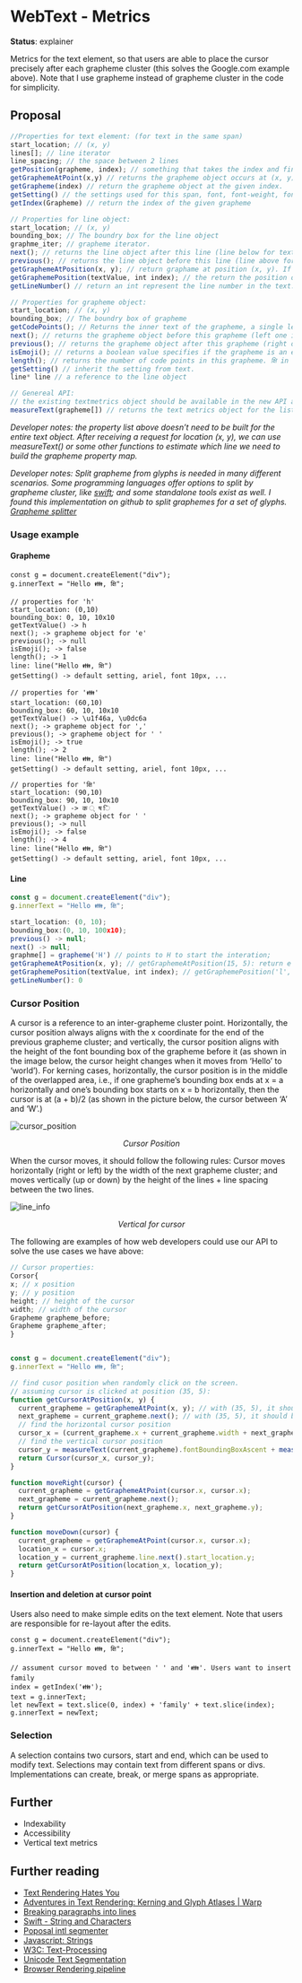 # WebText - Metrics

**Status**: explainer

Metrics for the text element, so that users are able to place the cursor
precisely after each grapheme cluster (this solves the Google.com example
above). Note that I use grapheme instead of grapheme cluster in the code
for simplicity.

## Proposal
``` javascript
//Properties for text element: (for text in the same span)
start_location; // (x, y)
lines[]; // line iterator
line_spacing; // the space between 2 lines
getPosition(grapheme, index); // something that takes the index and find the position of the next grapheme matches the given one
getGraphemeAtPoint(x,y) // returns the grapheme object occurs at (x, y). If (x, y) is in between 2 grapheme boxes, then return the one after it.
getGrapheme(index) // return the grapheme object at the given index.
getSetting() // the settings used for this span, font, font-weight, font-size, textAlignment, etc. 
getIndex(Grapheme) // return the index of the given grapheme 

// Properties for line object:
start_location; // (x, y)
bounding_box; // The boundry box for the line object
graphme_iter; // grapheme iterator.
next(); // returns the line object after this line (line below for text written in horizaontal direction).
previous(); // returns the line object before this line (line above for text written in horizaontal direction).
getGraphemeAtPosition(x, y); // return graphame at position (x, y). If (x, y) is between 2 graphemes (ex: the overlap area in the kerning example) return the first grapheme.
getGraphemePosition(textValue, int index); // the return the position of the first grapheme matches the text value after index.
getLineNumber() // return an int represent the line number in the text.

// Properties for grapheme object:
start_location; // (x, y)
bounding_box; // The boundry box of grapheme
getCodePoints(); // Returns the inner text of the grapheme, a single letter for english
next(); // returns the grapheme object before this grapheme (left one in the ltr text).
previous(); // returns the grapheme object after this grapheme (right one in the ltr text)
isEmoji(); // returns a boolean value specifies if the grapheme is an emoji
length(); // returns the number of code points in this grapheme. क्षि in the example above would return 4,  क,  ् ,  ष , ि
getSetting() // inherit the setting from text. 
line* line // a reference to the line object

// Genereal API:
// the existing textmetrics object should be available in the new API as well.
measureText(grapheme[]) // returns the text metrics object for the list of graphemes. 
```

*Developer notes: the property list above doesn’t need to be built for the entire text object. After receiving a request for location (x, y), we can use measureText() or some other functions to estimate which line we need to build the grapheme property map.*  

*Developer notes: Split grapheme from glyphs is needed in many different
scenarios. Some programming languages offer options to split by grapheme
cluster, like [swift](https://docs.swift.org/swift-book/documentation/the-swift-programming-language/stringsandcharacters/);
and some standalone tools exist as well. I found this implementation on
github to split graphemes for a set of glyphs.
[Grapheme splitter](https://github.com/orling/grapheme-splitter/tree/master)*

### Usage example
#### Grapheme
``` javacript
const g = document.createElement("div");
g.innerText = "Hello 👪, क्षि";

// properties for 'h'
start_location: (0,10)
bounding_box: 0, 10, 10x10
getTextValue() -> h
next(); -> grapheme object for 'e'
previous(); -> null
isEmoji(); -> false
length(); -> 1
line: line("Hello 👪, क्षि")
getSetting() -> default setting, ariel, font 10px, ... 

// properties for '👪'
start_location: (60,10)
bounding_box: 60, 10, 10x10
getTextValue() -> \u1f46a, \u0dc6a
next(); -> grapheme object for ','
previous(); -> grapheme object for ' '
isEmoji(); -> true
length(); -> 2
line: line("Hello 👪, क्षि")
getSetting() -> default setting, ariel, font 10px, ... 

// properties for 'क्षि'
start_location: (90,10)
bounding_box: 90, 10, 10x10
getTextValue() -> क ् ष ि
next(); -> grapheme object for ' '
previous(); -> null
isEmoji(); -> false
length(); -> 4
line: line("Hello 👪, क्षि")
getSetting() -> default setting, ariel, font 10px, ... 
```
#### Line
``` javascript
const g = document.createElement("div");
g.innerText = "Hello 👪, क्षि";

start_location: (0, 10);
bounding_box:(0, 10, 100x10); 
previous() -> null;
next() -> null;
graphme[] = grapheme('H') // points to H to start the interation;
getGraphemeAtPosition(x, y); // getGraphemeAtPosition(15, 5): return e (as a grapheme object)
getGraphemePosition(textValue, int index); // getGraphemePosition('l', 3): return l (the grapheme object for second l).
getLineNumber(): 0
```

### Cursor Position
A cursor is a reference to an inter-grapheme cluster point. Horizontally, the
cursor position always aligns with the x coordinate for the end of the previous
grapheme cluster; and vertically, the cursor position aligns with the height of
the font bounding box of the grapheme before it (as shown in the image below,
the cursor height changes when it moves from ‘Hello’ to ‘world’). For kerning
cases, horizontally, the cursor position is in the middle of the overlapped
area, i.e., if one grapheme’s bounding box ends at x = a horizontally and one’s
bounding box starts on x = b horizontally, then the cursor is at (a + b)/2 (as
shown in the picture below, the cursor between ‘A’ and ‘W’.)

![cursor_position](../images/cursor-position.png)
*<center>Cursor Position</center>*

When the cursor moves, it should follow the following rules: Cursor moves
horizontally (right or left) by the width of the next grapheme cluster; and
moves vertically (up or down) by the height of the lines + line spacing
between the two lines.

![line_info](../images/line-info.png)
*<center>Vertical for cursor</center>*

The following are examples of how web developers could use our API to solve the
use cases we have above:

``` javascript
// Cursor properties:
Corsor{
x; // x position
y; // y position
height; // height of the cursor
width; // width of the cursor
Grapheme grapheme_before;
Grapheme grapheme_after;
}


const g = document.createElement("div");
g.innerText = "Hello 👪, क्षि";

// find cusor position when randomly click on the screen. 
// assuming cursor is clicked at position (35, 5):
function getCursorAtPosition(x, y) {
  current_grapheme = getGraphemeAtPoint(x, y); // with (35, 5), it should return 'l'
  next_grapheme = current_grapheme.next(); // with (35, 5), it should be 'o'
  // find the horizontal cursor position
  cursor_x = (current_grapheme.x + current_grapheme.width + next_grapheme.x)/2;
  // find the vertical cursor position
  cursor_y = measureText(current_grapheme).fontBoundingBoxAscent + measureText(current_grapheme).fontBoundingBoxDescent;
  return Cursor(cursor_x, cursor_y);
}

function moveRight(cursor) {
  current_grapheme = getGraphemeAtPoint(cursor.x, cursor.x);
  next_grapheme = current_grapheme.next();
  return getCursorAtPosition(next_grapheme.x, next_grapheme.y);
}

function moveDown(cursor) {
  current_grapheme = getGraphemeAtPoint(cursor.x, cursor.x);
  location_x = cursor.x;
  location_y = current_grapheme.line.next().start_location.y;
  return getCursorAtPosition(location_x, location_y);
}
```
#### Insertion and deletion at cursor point
Users also need to make simple edits on the text element. Note that users are
responsible for re-layout after the edits. 
```
const g = document.createElement("div");
g.innerText = "Hello 👪, क्षि";

// assument cursor moved to between ' ' and '👪'. Users want to insert family
index = getIndex('👪');
text = g.innerText;
let newText = text.slice(0, index) + 'family' + text.slice(index);
g.innerText = newText;
```

### Selection
A selection contains two cursors, start and end, which can be used to modify
text. Selections may contain text from different spans or divs. Implementations
can create, break, or merge spans as appropriate.

## Further
- Indexability
- Accessibility
- Vertical text metrics

## Further reading
- [Text Rendering Hates You](https://faultlore.com/blah/text-hates-you/)  
- [Adventures in Text Rendering: Kerning and Glyph Atlases | Warp](https://www.warp.dev/blog/adventures-text-rendering-kerning-glyph-atlases)  
- [Breaking paragraphs into lines](http://www.eprg.org/G53DOC/pdfs/knuth-plass-breaking.pdf)  
- [Swift - String and Characters](https://docs.swift.org/swift-book/documentation/the-swift-programming-language/stringsandcharacters/)  
- [Poposal intl segmenter](https://docs.swift.org/swift-book/documentation/the-swift-programming-language/stringsandcharacters/)
- [Javascript: Strings](https://exploringjs.com/impatient-js/ch_strings.html)  
- [W3C: Text-Processing](https://www.w3.org/TR/international-specs/#char_indexing)  
- [Unicode Text Segmentation](https://www.unicode.org/reports/tr29/)
- [Browser Rendering pipeline](https://webperf.tips/tip/browser-rendering-pipeline/)